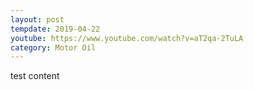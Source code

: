 ```yaml
---
layout: post
tempdate: 2019-04-22
youtube: https://www.youtube.com/watch?v=aT2qa-2TuLA
category: Motor Oil
---
```

test content
